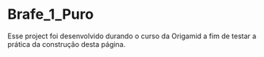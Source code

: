 # Brafe_1_Puro
Esse project foi desenvolvido durando o curso da Origamid a fim de testar a prática da construção desta página.

